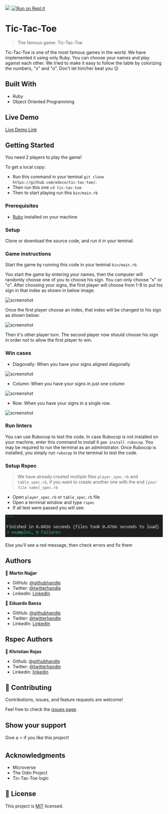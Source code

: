 ![](https://img.shields.io/badge/Microverse-blueviolet)
[![Run on Repl.it](https://repl.it/badge/github/edxco/tic-tac-toe)](https://repl.it/@edxco/tic-tac-toe)

# Tic-Tac-Toe

> The famous game: Tic-Tac-Toe

Tic-Tac-Toe is one of the most famous games in the world. We have implemented it using only Ruby.
You can choose your names and play against each other. We tried to make it easy to follow the table by colorizing the numbers, "x" and "o".
Don't let him/her beat you 😉

## Built With

- Ruby
- Object Oriented Programming

## Live Demo

[Live Demo Link](https://repl.it/@edxco/tic-tac-toe)

## Getting Started

You need 2 players to play the game!

To get a local copy:

- Run this command in your teminal `git clone https://github.com/edxco/tic-tac-toe/`.
- Then run this one `cd tic-tac-toe`
- Then to start playing run this `bin/main.rb`

### Prerequisites

- [Ruby](https://www.ruby-lang.org/en/downloads/) installed on your machine

### Setup

Clone or download the source code, and run it in your teminal.

### Game instructions

Start the game by running this code in your teminal `bin/main.rb`.

You start the game by entering your names, then the computer will randomly choose one of you to choose his sign. You can only choose "x" or "o".
After choosing your signs, the first player will choose from 1-9 to put his sign in that index as shown in below image:

![screenshot](https://github.com/edxco/tic-tac-toe/blob/readme_game_instructions/images/modi5.jpg)

Once the first player choose an index, that index will be changed to his sign as shown below:

![screenshot](https://github.com/edxco/tic-tac-toe/blob/readme_game_instructions/images/modi4.jpg)

Then it's other player turn. The second player now should choose his sign in order not to allow the first player to win.

### Win cases

- Diagonally: When you have your signs aligned diagonally

![screenshot](https://github.com/edxco/tic-tac-toe/blob/readme_game_instructions/images/modi3.jpg)

- Column: When you have your signs in just one column

![screenshot](https://github.com/edxco/tic-tac-toe/blob/readme_game_instructions/images/modi2.jpg)

- Row: When you have your signs in a single row.

![screenshot](https://github.com/edxco/tic-tac-toe/blob/readme_game_instructions/images/modi1.jpg)

### Run linters

You can use Rubocop to test the code.
In case Rubocop is not installed on your machine, enter this command to install it `gem install rubocop`. You may be required to run the terminal as an administrator.
Once Rubocop is installed, you simply run `rubocop` in the terminal to test the code.

### Setup Rspec

> We have already created multiple files `player_spec.rb` and `table_spec.rb`, if you want to create another one with the end *`[your file name]`*`_spec.rb`
- Open `player_spec.rb` or `table_spec.rb` file
- Open a terminal window and type `rspec`
- If all test were passed you will see: 

![image](https://github.com/edxco/tic-tac-toe/blob/Rspec-testing/images/spec-shot.png)

Else you'll see a red message, then check errors and fix them 

## Authors

👤 **Martin Najjar**

- GitHub: [@githubhandle](https://github.com/martinnajjar12/)
- Twitter: [@twitterhandle](https://twitter.com/martin_najjar/)
- LinkedIn: [LinkedIn](https://linkedin.com/in/martinnajjar12/)

👤 **Eduardo Baeza**

- GitHub: [@githubhandle](https://github.com/edxco/)
- Twitter: [@twitterhandle](https://twitter.com/lalo_nbc/)
- LinkedIn: [LinkedIn](https://www.linkedin.com/in/eduardo-n-baeza/)

## Rspec Authors

👤 **Khristian Rojas**
- Github: [@githubhandle](https://github.com/karmaester)
- Twitter: [@twitterhandle](https://twitter.com/karmaendlich)
- Linkedin: [linkedin](https://www.linkedin.com/in/khristian-rojas/)

## 🤝 Contributing

Contributions, issues, and feature requests are welcome!

Feel free to check the [issues page](https://github.com/edxco/tic-tac-toe/issues).

## Show your support

Give a ⭐️ if you like this project!

## Acknowledgments

- Microverse
- The Odin Project
- Tic-Tac-Toe logic

## 📝 License

This project is [MIT](https://github.com/edxco/tic-tac-toe/blob/master/LICENSE) licensed.
